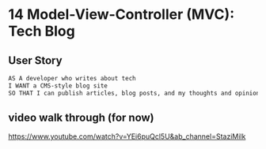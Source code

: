 # 14 Model-View-Controller (MVC): Tech Blog


## User Story

```md
AS A developer who writes about tech
I WANT a CMS-style blog site
SO THAT I can publish articles, blog posts, and my thoughts and opinions
```

## video walk through (for now)
https://www.youtube.com/watch?v=YEi6puQcl5U&ab_channel=StaziMilk 

